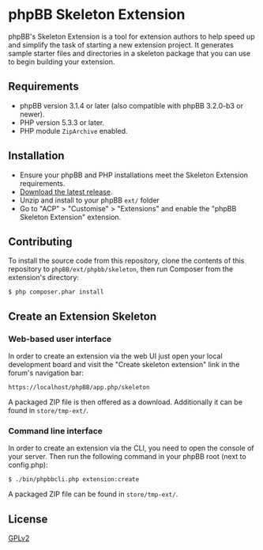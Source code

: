 # phpBB Skeleton Extension 

phpBB's Skeleton Extension is a tool for extension authors to help speed up and simplify the task of starting a new extension project. It generates sample starter files and directories in a skeleton package that you can use to begin building your extension.

## Requirements

- phpBB version 3.1.4 or later (also compatible with phpBB 3.2.0-b3 or newer).
- PHP version 5.3.3 or later.
- PHP module `ZipArchive` enabled.

## Installation

- Ensure your phpBB and PHP installations meet the Skeleton Extension requirements.
- [Download the latest release](https://www.phpbb.com/customise/db/official_tool/ext_skeleton/).
- Unzip and install to your phpBB `ext/` folder
- Go to "ACP" > "Customise" > "Extensions" and enable the "phpBB Skeleton Extension" extension.

## Contributing

To install the source code from this repository, clone the contents of this repository to `phpBB/ext/phpbb/skeleton`, then run Composer from the extension's directory:

	$ php composer.phar install

## Create an Extension Skeleton

### Web-based user interface

In order to create an extension via the web UI just open your local development board and visit the "Create skeleton extension" link in the forum's navigation bar:

    https://localhost/phpBB/app.php/skeleton

A packaged ZIP file is then offered as a download. Additionally it can be found in
`store/tmp-ext/`.

### Command line interface

In order to create an extension via the CLI, you need to open the console of your server.
Then run the following command in your phpBB root (next to config.php):

    $ ./bin/phpbbcli.php extension:create

A packaged ZIP file can be found in `store/tmp-ext/`.

## License

[GPLv2](license.txt)
